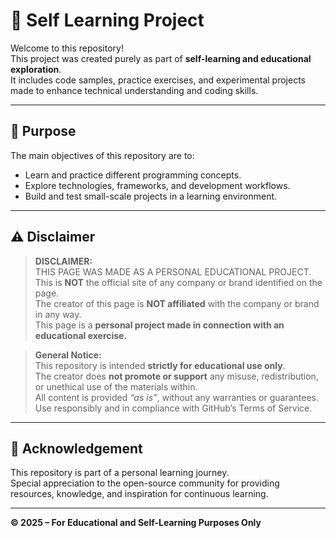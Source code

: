 # 🧠 Self Learning Project

Welcome to this repository!  
This project was created purely as part of **self-learning and educational exploration**.  
It includes code samples, practice exercises, and experimental projects made to enhance technical understanding and coding skills.

---

## 🎯 Purpose

The main objectives of this repository are to:
- Learn and practice different programming concepts.  
- Explore technologies, frameworks, and development workflows.  
- Build and test small-scale projects in a learning environment.  

---

## ⚠️ Disclaimer

> **DISCLAIMER:**  
> THIS PAGE WAS MADE AS A PERSONAL EDUCATIONAL PROJECT.  
> This is **NOT** the official site of any company or brand identified on the page.  
> The creator of this page is **NOT affiliated** with the company or brand in any way.  
> This page is a **personal project made in connection with an educational exercise.**

> **General Notice:**  
> This repository is intended **strictly for educational use only**.  
> The creator does **not promote or support** any misuse, redistribution, or unethical use of the materials within.  
> All content is provided *“as is”*, without any warranties or guarantees.  
> Use responsibly and in compliance with GitHub’s Terms of Service.

---

## 🙏 Acknowledgement

This repository is part of a personal learning journey.  
Special appreciation to the open-source community for providing resources, knowledge, and inspiration for continuous learning.

---

**© 2025 – For Educational and Self-Learning Purposes Only**
